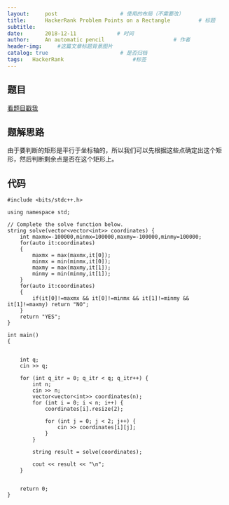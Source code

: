 ```yaml
---
layout:     post                    # 使用的布局（不需要改）
title:      HackerRank Problem Points on a Rectangle         # 标题 
subtitle:   
date:       2018-12-11             # 时间
author:     An automatic pencil                      # 作者
header-img:     #这篇文章标题背景图片
catalog: true                       # 是否归档
tags:   HackerRank                      #标签
---
```


## 题目

<a href='https://www.hackerrank.com/challenges/points-on-rectangle/problem'> 看题目戳我 </a>


## 题解思路
由于要判断的矩形是平行于坐标轴的，所以我们可以先根据这些点确定出这个矩形，然后判断剩余点是否在这个矩形上。

## 代码
    
    #include <bits/stdc++.h>

    using namespace std;

    // Complete the solve function below.
    string solve(vector<vector<int>> coordinates) {
        int maxmx=-100000,minmx=100000,maxmy=-100000,minmy=100000;
        for(auto it:coordinates)
        {
            maxmx = max(maxmx,it[0]);
            minmx = min(minmx,it[0]);
            maxmy = max(maxmy,it[1]);
            minmy = min(minmy,it[1]);
        }
        for(auto it:coordinates)
        {
            if(it[0]!=maxmx && it[0]!=minmx && it[1]!=minmy && it[1]!=maxmy) return "NO";
        }
        return "YES";
    }

    int main()
    {
        

        int q;
        cin >> q;

        for (int q_itr = 0; q_itr < q; q_itr++) {
            int n;
            cin >> n;
            vector<vector<int>> coordinates(n);
            for (int i = 0; i < n; i++) {
                coordinates[i].resize(2);

                for (int j = 0; j < 2; j++) {
                    cin >> coordinates[i][j];
                }
            }

            string result = solve(coordinates);

            cout << result << "\n";
        }


        return 0;
    }

    